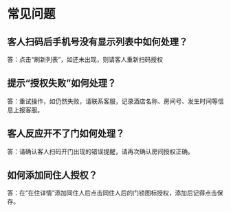 # 常见问题

## 客人扫码后手机号没有显示列表中如何处理？

答：点击“刷新列表”，如还未出现，则请客人重新扫码授权

## 提示“授权失败”如何处理？

答：重试操作，如仍然失败，请联系客服，记录酒店名称、房间号、发生时间等信息上报客服。

## 客人反应开不了门如何处理？

答：请确认客人扫码开门出现的错误提醒，请再次确认房间授权正确。

## 如何添加同住人授权？

答：在“在住详情”添加同住人后点击同住人后的门锁图标授权，添加后记得点击保存。

